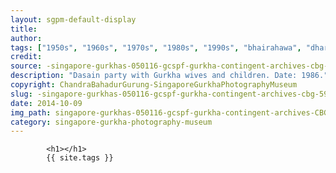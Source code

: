 ```yaml
---
layout: sgpm-default-display
title: 
author: 
tags: ["1950s", "1960s", "1970s", "1980s", "1990s", "bhairahawa", "dharan", "gurkhas", "kathmandu", "nepal", "pokhara", "singapore", "singapore gurkha archive", "singapore gurkha old photographs", "singapore gurkha photography museum", "singapore gurkhas"]
credit: 
source: -singapore-gurkhas-050116-gcspf-gurkha-contingent-archives-cbg-59
description: "Dasain party with Gurkha wives and children. Date: 1986."
copyright: ChandraBahadurGurung-SingaporeGurkhaPhotographyMuseum
slug: -singapore-gurkhas-050116-gcspf-gurkha-contingent-archives-cbg-59
date: 2014-10-09
img_path: singapore-gurkhas-050116-gcspf-gurkha-contingent-archives-CBG-59.jpg
category: singapore-gurkha-photography-museum
---
```

	 		

	 		<h1></h1>
	 		{{ site.tags }}
	 		

